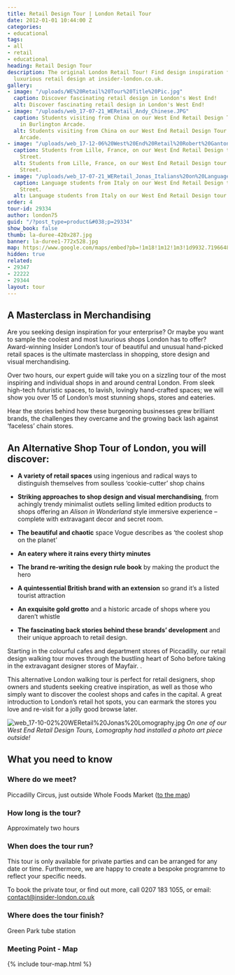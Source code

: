 ```yaml
---
title: Retail Design Tour | London Retail Tour
date: 2012-01-01 10:44:00 Z
categories:
- educational
tags:
- all
- retail
- educational
heading: Retail Design Tour
description: The original London Retail Tour! Find design inspiration for the most
  luxurious retail design at insider-london.co.uk.
gallery:
- image: "/uploads/WE%20Retail%20Tour%20Title%20Pic.jpg"
  caption: Discover fascinating retail design in London's West End!
  alt: Discover fascinating retail design in London's West End!
- image: "/uploads/web_17-07-21_WERetail_Andy_Chinese.JPG"
  caption: Students visiting from China on our West End Retail Design Tour - here
    in Burlington Arcade.
  alt: Students visiting from China on our West End Retail Design Tour - here in Burlington
    Arcade.
- image: "/uploads/web_17-12-06%20West%20End%20Retail%20Robert%20Ganton%20St%20-%20Students%20from%20Lille.jpg"
  caption: Students from Lille, France, on our West End Retail Design tour in Carnaby
    Street.
  alt: Students from Lille, France, on our West End Retail Design tour in Carnaby
    Street.
- image: "/uploads/web_17-07-21_WERetail_Jonas_Italians%20on%20Language%20School_Piccadilly%20Circus_03.jpg"
  caption: Language students from Italy on our West End Retail Design tour in Air
    Street.
  alt: Language students from Italy on our West End Retail Design tour in Air Street.
order: 4
tour-id: 29334
author: london75
guid: "/?post_type=product&#038;p=29334"
show_book: false
thumb: la-duree-420x287.jpg
banner: la-duree1-772x528.jpg
map: https://www.google.com/maps/embed?pb=!1m18!1m12!1m3!1d9932.719664857414!2d-0.14276057544238435!3d51.50991514619343!2m3!1f0!2f0!3f0!3m2!1i1024!2i768!4f13.1!3m3!1m2!1s0x487604d3ff201fc1%3A0xf08adf0cfb3eb2fe!2sPiccadilly+Circus%2C+London+W1D+7ET%2C+UK!5e0!3m2!1sen!2s!4v1431588804686
hidden: true
related:
- 29347
- 22222
- 29344
layout: tour
---
```


## A Masterclass in Merchandising
<p>Are you seeking design inspiration for your enterprise? Or maybe you want to sample the coolest and most luxurious shops London has to offer? Award-winning Insider London’s tour of beautiful and unusual hand-picked retail spaces is the ultimate masterclass in shopping, store design and visual merchandising.</p>

Over two hours, our expert guide will take you on a sizzling tour of the most inspiring and individual shops in and around central London. From sleek high-tech futuristic spaces, to lavish, lovingly hand-crafted spaces; we will show you over 15 of London’s most stunning shops, stores and eateries.

Hear the stories behind how these burgeoning businesses grew brilliant brands, the challenges they overcame and the growing back lash against ‘faceless’ chain stores.


## An Alternative Shop Tour of London, you will discover:

- **A variety of retail spaces** using ingenious and radical ways to distinguish themselves from soulless ‘cookie-cutter’ shop chains

- **Striking approaches to shop design and visual merchandising**, from achingly trendy minimalist outlets selling limited edition products to shops offering an <em>Alison in Wonderland </em>style immersive experience &#8211; complete with extravagant decor and secret room.

- **The beautiful and chaotic** space Vogue describes as &#8216;the coolest shop on the planet&#8217;

- **An eatery where it rains every thirty minutes**

- **The brand re-writing the design rule book** by making the product the hero

- **A quintessential British brand with an extension** so grand it’s a listed tourist attraction

- **An exquisite gold grotto** and a historic arcade of shops where you daren’t whistle

- **The fascinating back stories behind these brands’ development** and their unique approach to retail design.

Starting in the colourful cafes and department stores of Piccadilly, our retail design walking tour moves through the bustling heart of Soho before taking in the extravagant designer stores of Mayfair. .

This alternative London walking tour is perfect for retail designers, shop owners and students seeking creative inspiration, as well as those who simply want to discover the coolest shops and cafes in the capital. A great introduction to London’s retail hot spots, you can earmark the stores you love and re-visit for a jolly good browse later.

![web_17-10-02%20WERetail%20Jonas%20Lomography.jpg](/uploads/web_17-10-02%20WERetail%20Jonas%20Lomography.jpg)
*On one of our West End Retail Design Tours, Lomography had installed a photo art piece outside!*

## What you need to know

### Where do we meet?

Piccadilly Circus, just outside Whole Foods Market ([to the map](#map))

### How long is the tour?

Approximately two hours

### When does the tour run?

This tour is only available for private parties and can be arranged for any date or time. Furthermore, we are happy to create a bespoke programme to reflect your specific needs.

To book the private tour, or find out more, call 0207 183 1055, or email: <a href="mailto:contact@insider-london.co.uk">contact@insider-london.co.uk</a>

### Where does the tour finish?

Green Park tube station

<h3 id="map">Meeting Point - Map</h3>
{% include tour-map.html %}
